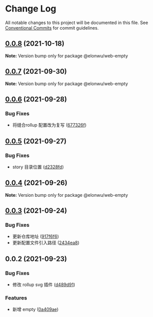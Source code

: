 # Change Log

All notable changes to this project will be documented in this file.
See [Conventional Commits](https://conventionalcommits.org) for commit guidelines.

## [0.0.8](https://github.com/ElonWu/elonwu_ui/compare/@elonwu/web-empty@0.0.7...@elonwu/web-empty@0.0.8) (2021-10-18)

**Note:** Version bump only for package @elonwu/web-empty





## [0.0.7](https://github.com/ElonWu/elonwu_ui/compare/@elonwu/web-empty@0.0.6...@elonwu/web-empty@0.0.7) (2021-09-30)

**Note:** Version bump only for package @elonwu/web-empty





## [0.0.6](https://github.com/ElonWu/elonwu_ui/compare/@elonwu/web-empty@0.0.5...@elonwu/web-empty@0.0.6) (2021-09-28)


### Bug Fixes

* 将缝合rollup 配置改为复写 ([677326f](https://github.com/ElonWu/elonwu_ui/commit/677326fb522e0e85f68ea2e6b9b2683e07f3f423))





## [0.0.5](https://github.com/ElonWu/elonwu_ui/compare/@elonwu/web-empty@0.0.4...@elonwu/web-empty@0.0.5) (2021-09-27)


### Bug Fixes

* story 目录位置 ([d2328fd](https://github.com/ElonWu/elonwu_ui/commit/d2328fd217b799b1522c06d2bd2e52e2911d5f61))





## [0.0.4](https://github.com/ElonWu/elonwu_ui/compare/@elonwu/web-empty@0.0.3...@elonwu/web-empty@0.0.4) (2021-09-26)

**Note:** Version bump only for package @elonwu/web-empty





## [0.0.3](https://github.com/ElonWu/elonwu_ui/compare/@elonwu/web-empty@0.0.2...@elonwu/web-empty@0.0.3) (2021-09-24)


### Bug Fixes

* 更新仓库地址 ([917f6f6](https://github.com/ElonWu/elonwu_ui/commit/917f6f6cf2264b35910a944b2b06754027b59099))
* 更新配置文件引入路径 ([2434ea8](https://github.com/ElonWu/elonwu_ui/commit/2434ea87c33a4b9fd6fee7b23abdc6f19e1386c7))





## 0.0.2 (2021-09-23)

### Bug Fixes

- 修改 rollup svg 插件 ([d489d91](https://github.com/ElonWu/elonwu_ui/commit/d489d9184e76cea71ec03e8bd4383f1676436983))

### Features

- 新增 empty ([0a409ae](https://github.com/ElonWu/elonwu_ui/commit/0a409ae8587643e6d584288947838e328e74bca8))
